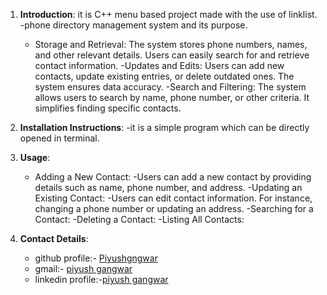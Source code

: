 1. **Introduction**:
    it is C++ menu based project made with the use of linklist.
   -phone directory management system and its purpose.
   - Storage and Retrieval: The system stores phone numbers, names, and other relevant details. Users can easily search for and retrieve contact information.
   -Updates and Edits: Users can add new contacts, update existing entries, or delete outdated ones. The system ensures data accuracy.
   -Search and Filtering: The system allows users to search by name, phone number, or other criteria. It simplifies finding specific contacts.

3. **Installation Instructions**:
   -it is a simple program which can be directly opened in terminal.

4. **Usage**:
   - Adding a New Contact:
  -Users can add a new contact by providing details such as name, phone number, and address.
  -Updating an Existing Contact:
  -Users can edit contact information. For instance, changing a phone number or updating an address.
  -Searching for a Contact:
  -Deleting a Contact:
  -Listing All Contacts:
5. **Contact Details**:
   - github profile:- [Piyushgngwar](https://github.com/Piyushgngwar/)
   - gmail:- [piyush gangwar](piyushgang8688@gmail.com)
   - linkedin profile:-[piyush gangwar](www.linkedin.com/in/piyushg4ngwar)
